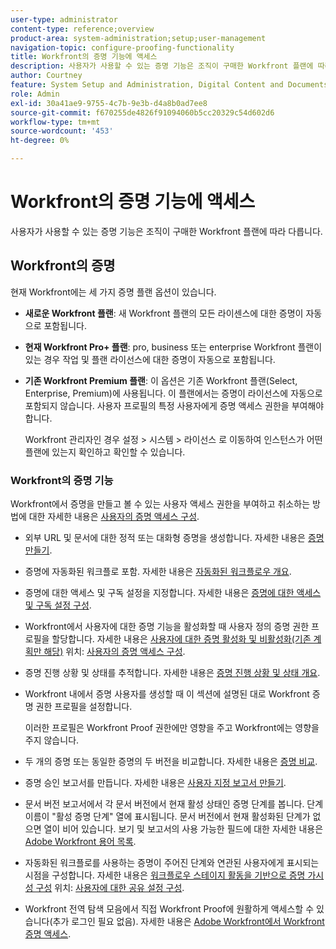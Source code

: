 ```yaml
---
user-type: administrator
content-type: reference;overview
product-area: system-administration;setup;user-management
navigation-topic: configure-proofing-functionality
title: Workfront의 증명 기능에 액세스
description: 사용자가 사용할 수 있는 증명 기능은 조직이 구매한 Workfront 플랜에 따라 다릅니다.
author: Courtney
feature: System Setup and Administration, Digital Content and Documents
role: Admin
exl-id: 30a41ae9-9755-4c7b-9e3b-d4a8b0ad7ee8
source-git-commit: f670255de4826f91094060b5cc20329c54d602d6
workflow-type: tm+mt
source-wordcount: '453'
ht-degree: 0%

---
```


# Workfront의 증명 기능에 액세스

사용자가 사용할 수 있는 증명 기능은 조직이 구매한 Workfront 플랜에 따라 다릅니다.

## Workfront의 증명

현재 Workfront에는 세 가지 증명 플랜 옵션이 있습니다.

* **새로운 Workfront 플랜**: 새 Workfront 플랜의 모든 라이센스에 대한 증명이 자동으로 포함됩니다.
* **현재 Workfront Pro+ 플랜**: pro, business 또는 enterprise Workfront 플랜이 있는 경우 작업 및 플랜 라이선스에 대한 증명이 자동으로 포함됩니다.
* **기존 Workfront Premium 플랜**: 이 옵션은 기존 Workfront 플랜(Select, Enterprise, Premium)에 사용됩니다. 이 플랜에서는 증명이 라이선스에 자동으로 포함되지 않습니다. 사용자 프로필의 특정 사용자에게 증명 액세스 권한을 부여해야 합니다.

  Workfront 관리자인 경우 설정 > 시스템 > 라이선스 로 이동하여 인스턴스가 어떤 플랜에 있는지 확인하고 확인할 수 있습니다.

### Workfront의 증명 기능

Workfront에서 증명을 만들고 볼 수 있는 사용자 액세스 권한을 부여하고 취소하는 방법에 대한 자세한 내용은 [사용자의 증명 액세스 구성](../../../administration-and-setup/manage-workfront/configure-proofing/configure-a-users-proofing-access.md).

* 외부 URL 및 문서에 대한 정적 또는 대화형 증명을 생성합니다. 자세한 내용은 [증명 만들기](../../../review-and-approve-work/proofing/creating-proofs-within-workfront/create-proofs--in-wf.md).
* 증명에 자동화된 워크플로 포함. 자세한 내용은 [자동화된 워크플로우 개요](../../../review-and-approve-work/proofing/proofing-overview/automated-workflow.md).
* 증명에 대한 액세스 및 구독 설정을 지정합니다. 자세한 내용은 [증명에 대한 액세스 및 구독 설정 구성](../../../review-and-approve-work/proofing/managing-proofs-within-workfront/configure-access-subscription-settings-proof.md).
* Workfront에서 사용자에 대한 증명 기능을 활성화할 때 사용자 정의 증명 권한 프로필을 할당합니다. 자세한 내용은 [사용자에 대한 증명 활성화 및 비활성화(기존 계획만 해당)](../../../administration-and-setup/manage-workfront/configure-proofing/configure-a-users-proofing-access.md#enabling-and-disabling-proofing-for-a-user) 위치: [사용자의 증명 액세스 구성](../../../administration-and-setup/manage-workfront/configure-proofing/configure-a-users-proofing-access.md).
* 증명 진행 상황 및 상태를 추적합니다. 자세한 내용은 [증명 진행 상황 및 상태 개요](../../../review-and-approve-work/proofing/proofing-overview/view-progress-status-proof.md).
* Workfront 내에서 증명 사용자를 생성할 때 이 섹션에 설명된 대로 Workfront 증명 권한 프로필을 설정합니다.

  이러한 프로필은 Workfront Proof 권한에만 영향을 주고 Workfront에는 영향을 주지 않습니다.

* 두 개의 증명 또는 동일한 증명의 두 버전을 비교합니다. 자세한 내용은 [증명 비교](../../../review-and-approve-work/proofing/reviewing-proofs-within-workfront/review-a-proof/compare-proofs.md).
* 증명 승인 보고서를 만듭니다. 자세한 내용은  [사용자 지정 보고서 만들기](../../../reports-and-dashboards/reports/creating-and-managing-reports/create-custom-report.md).
* 문서 버전 보고서에서 각 문서 버전에서 현재 활성 상태인 증명 단계를 봅니다. 단계 이름이 &quot;활성 증명 단계&quot; 열에 표시됩니다. 문서 버전에서 현재 활성화된 단계가 없으면 열이 비어 있습니다. 보기 및 보고서의 사용 가능한 필드에 대한 자세한 내용은 [Adobe Workfront 용어 목록](../../../workfront-basics/navigate-workfront/workfront-navigation/workfront-terminology-glossary.md).
* 자동화된 워크플로를 사용하는 증명이 주어진 단계와 연관된 사용자에게 표시되는 시점을 구성합니다. 자세한 내용은 [워크플로우 스테이지 활동을 기반으로 증명 가시성 구성](../../../administration-and-setup/manage-workfront/configure-proofing/configure-sharing-settings-users.md#configuring-proof-visibility-based-on-workflow-stage-activity) 위치:  [사용자에 대한 공유 설정 구성](../../../administration-and-setup/manage-workfront/configure-proofing/configure-sharing-settings-users.md).
* Workfront 전역 탐색 모음에서 직접 Workfront Proof에 원활하게 액세스할 수 있습니다(추가 로그인 필요 없음). 자세한 내용은 [Adobe Workfront에서 Workfront 증명 액세스](../../../review-and-approve-work/proofing/managing-proofs-within-workfront/access-wf-proof-in-workfront.md).

<!--
>[!NOTE]
>
>There are some capabilities included in Workfront Proof standalone that are not included in Proofing in Workfront. To learn more, see [Standalone Workfront Proof to Integrated Proofing in Workfront overview](../../../administration-and-setup/manage-workfront/configure-proofing/move-to-proofing-in-workfront.md)
-->
